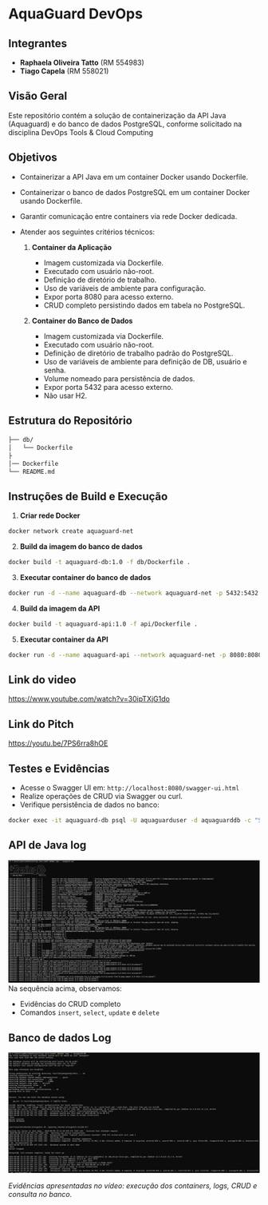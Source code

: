 # AquaGuard DevOps

## Integrantes
- **Raphaela Oliveira Tatto** (RM 554983)
- **Tiago Capela** (RM 558021)

## Visão Geral
Este repositório contém a solução de containerização da API Java (Aquaguard) e do banco de dados PostgreSQL, conforme solicitado na disciplina DevOps Tools & Cloud Computing 

## Objetivos
- Containerizar a API Java em um container Docker usando Dockerfile.
- Containerizar o banco de dados PostgreSQL em um container Docker usando Dockerfile.
- Garantir comunicação entre containers via rede Docker dedicada.
- Atender aos seguintes critérios técnicos:

  1. **Container da Aplicação**  
     - Imagem customizada via Dockerfile.  
     - Executado com usuário não-root.  
     - Definição de diretório de trabalho.  
     - Uso de variáveis de ambiente para configuração.  
     - Expor porta 8080 para acesso externo.  
     - CRUD completo persistindo dados em tabela no PostgreSQL.

  2. **Container do Banco de Dados**  
     - Imagem customizada via Dockerfile.  
     - Executado com usuário não-root.  
     - Definição de diretório de trabalho padrão do PostgreSQL.  
     - Uso de variáveis de ambiente para definição de DB, usuário e senha.  
     - Volume nomeado para persistência de dados.  
     - Expor porta 5432 para acesso externo.  
     - Não usar H2.

## Estrutura do Repositório
```
├── db/
│   └── Dockerfile
├
│── Dockerfile
└── README.md
```

## Instruções de Build e Execução

1. **Criar rede Docker**
```bash
docker network create aquaguard-net
```

2. **Build da imagem do banco de dados**
```bash
docker build -t aquaguard-db:1.0 -f db/Dockerfile .
```

3. **Executar container do banco de dados**
```bash
docker run -d --name aquaguard-db --network aquaguard-net -p 5432:5432 -v pgdata:/var/lib/postgresql/data aquaguard-db:1.0
```

4. **Build da imagem da API**
```bash
docker build -t aquaguard-api:1.0 -f api/Dockerfile .
```

5. **Executar container da API**
```bash
docker run -d --name aquaguard-api --network aquaguard-net -p 8080:8080   -e SPRING_DATASOURCE_URL=jdbc:postgresql://aquaguard-db:5432/aquaguarddb   -e SPRING_DATASOURCE_USERNAME=aquaguarduser   -e SPRING_DATASOURCE_PASSWORD=supersecret   -e SPRING_DATASOURCE_DRIVER_CLASS_NAME=org.postgresql.Driver   -e SPRING_JPA_DATABASE_PLATFORM=org.hibernate.dialect.PostgreSQLDialect   aquaguard-api:1.0
```
## Link do video
https://www.youtube.com/watch?v=30ipTXjG1do

## Link do Pitch
https://youtu.be/7PS6rra8hOE

## Testes e Evidências
- Acesse o Swagger UI em: `http://localhost:8080/swagger-ui.html`
- Realize operações de CRUD via Swagger ou curl.
- Verifique persistência de dados no banco:
```bash
docker exec -it aquaguard-db psql -U aquaguarduser -d aquaguarddb -c "SELECT * FROM tb_aqua_usuario;"
```
## API de Java log
![Log API de java](https://github.com/raphatatto/devops-aquaguard/blob/main/img/log-api.png)
Na sequência acima, observamos:
- Evidências do CRUD completo
- Comandos `insert`, `select`, `update` e `delete`


## Banco de dados Log
![Log do banco](https://github.com/raphatatto/devops-aquaguard/blob/main/img/logs-db.png)


*Evidências apresentadas no vídeo: execução dos containers, logs, CRUD e consulta no banco.* 
